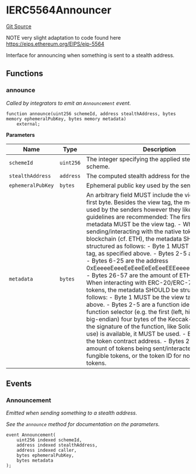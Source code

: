 # IERC5564Announcer
[Git Source](https://github.com/kassandraoftroy/erc5564-contracts/blob/91e675a8593431c307b57f0a6981365edf53b80c/src/interfaces/IERC5564Announcer.sol)

NOTE very slight adaptation to code found here https://eips.ethereum.org/EIPS/eip-5564

Interface for announcing when something is sent to a stealth address.


## Functions
### announce

*Called by integrators to emit an `Announcement` event.*


```solidity
function announce(uint256 schemeId, address stealthAddress, bytes memory ephemeralPubKey, bytes memory metadata)
    external;
```
**Parameters**

|Name|Type|Description|
|----|----|-----------|
|`schemeId`|`uint256`|The integer specifying the applied stealth address scheme.|
|`stealthAddress`|`address`|The computed stealth address for the recipient.|
|`ephemeralPubKey`|`bytes`|Ephemeral public key used by the sender.|
|`metadata`|`bytes`|An arbitrary field MUST include the view tag in the first byte. Besides the view tag, the metadata can be used by the senders however they like, but the below guidelines are recommended: The first byte of the metadata MUST be the view tag. - When sending/interacting with the native token of the blockchain (cf. ETH), the metadata SHOULD be structured as follows: - Byte 1 MUST be the view tag, as specified above. - Bytes 2-5 are `0xeeeeeeee` - Bytes 6-25 are the address 0xEeeeeEeeeEeEeeEeEeEeeEEEeeeeEeeeeeeeEEeE. - Bytes 26-57 are the amount of ETH being sent. - When interacting with ERC-20/ERC-721/etc. tokens, the metadata SHOULD be structured as follows: - Byte 1 MUST be the view tag, as specified above. - Bytes 2-5 are a function identifier. When a function selector (e.g. the first (left, high-order in big-endian) four bytes of the Keccak-256 hash of the signature of the function, like Solidity and Vyper use) is available, it MUST be used. - Bytes 6-25 are the token contract address. - Bytes 26-57 are the amount of tokens being sent/interacted with for fungible tokens, or the token ID for non-fungible tokens.|


## Events
### Announcement
*Emitted when sending something to a stealth address.*

*See the `announce` method for documentation on the parameters.*


```solidity
event Announcement(
    uint256 indexed schemeId,
    address indexed stealthAddress,
    address indexed caller,
    bytes ephemeralPubKey,
    bytes metadata
);
```

